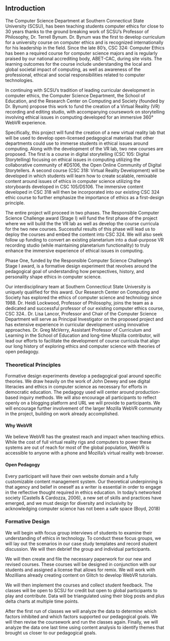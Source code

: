  ## Introduction

The Computer Science Department at Southern Connecticut State University (SCSU), has been teaching students computer ethics for close to 30 years thanks to the ground breaking work of SCSU’s Professor of Philosophy, Dr. Terrell Bynum.  Dr. Bynum was the first to develop curriculum for a university course on computer ethics and is recognized internationally for his leadership in the field. Since the late 80’s, CSC 324: Computer Ethics has been a required course for computer science majors and is regularly praised by our national accrediting body, ABET-CAC, during site visits. The learning outcomes for the course include understanding the local and global societal impact of computing, as well as awareness of the professional, ethical and social responsibilities related to computer technologies. 

In continuing with SCSU’s tradition of leading curricular development in computer ethics, the Computer Science Department, the School of Education, and the Research Center on Computing and Society (founded by Dr. Bynum) propose this work to fund the creation of a Virtual Reality (VR) recording and editing studio, with accompanying coursework on storytelling involving ethical issues in computing developed for an immersive 360° WebVR experience.

Specifically, this project will fund the creation of a new virtual reality lab that will be used to develop open-licensed pedagogical materials that other departments could use to immerse students in ethical issues around computing. Along with the development of the VR lab, two new courses are proposed.  The first is a course in digital storytelling (CSC 105: Digital Storytelling) focusing on ethical issues in computing utilizing the collaborative community of #DS106, the Open Online Community of Digital Storytellers.  A second course (CSC 318: Virtual Reality Development) will be developed in which students will learn how to create scalable, remixable content around issues of ethics in computer science utilizing the storyboards developed in CSC 105/DS106. The immersive content developed in CSC 318 will then be incorporated into our existing CSC 324 ethic course to further emphasize the importance of ethics as a first-design principle.

The entire project will proceed in two phases. The Responsible Computer Science Challenge award (Stage I) will fund the first phase of the project where we will build the the VR lab as well as develop the course curricula for the two new courses. Successful results of this phase will lead us to deploy the courses and embed the content into CSC 324.  We will also seek follow up funding to convert an existing planetarium into a dual-purpose VR recording studio (while maintaining planetarium functionality) to truly enhance the immersive experience of ethical issues in computing. 

Phase One, funded by the Responsible Computer Science Challenge’s Stage I award, is a formative design experiment that revolves around the pedagogical goal of understanding how perspectives, history, and personality shape ethics in computer science.

Our interdisciplinary team at Southern Connecticut State University is uniquely qualified for this award. Our Research Center on Computing and Society has explored the ethics of computer science and technology since 1988. Dr. Heidi Lockwood, Professor of Philosophy, joins the team as a dedicated and successful professor of our existing computer ethics course, CSC 324.. Dr. Lisa Lancor, Professor and Chair of the Computer Science Department will serve as Principal Investigator on the proposed project and has extensive experience in curricular development using innovative approaches. Dr. Greg McVerry, Assistant Professor of Curriculum and Learning in the School of Education and long-time Mozilla contributor, will lead our efforts to facilitate the development of course curricula that align our long history of exploring ethics and computer science with theories of open pedagogy. 

### Theoretical Principles
Formative design experiments develop a pedagogical goal around specific theories. We draw heavily on the work of John Dewey and see digital literacies and ethics in computer science as necessary for efforts in democratic education. The pedagogy used will center around production-based inquiry methods. We will also encourage all participants to reflect openly on a blogging platform and URL we will provide to participants. We will encourage further involvement of the larger Mozilla WebVR community in the project, building on work already accomplished. 

#### Why WebVR
We believe WebVR has the greatest reach and impact when teaching ethics. While the cost of full virtual reality rigs and computers to power these systems are out of reach for most of the global population, WebVR is accessible to anyone with a phone and Mozilla’s virtual reality web browser. 
#### Open Pedagogy
Every participant will have their own website domain and a fully customizable content management system. Our theoretical underpinning is that agency and belief in oneself as a writer is essential in order to engage in the reflective thought required in ethics education. In today’s networked society (Castells & Cardozza, 2006), a new set of skills and practices have emerged, and we must design for diversity and inclusivity by acknowledging computer science has not been a safe space (Boyd, 2018) 

### Formative Design
We will begin with focus group interviews of students to examine their understanding of ethics in technology. To conduct these focus groups, we will lay out the scenarios in our case study templates and record student discussion. We will then debrief the group and individual participants.

We will then create and file the necessary paperwork for our new and revised courses. These courses will be designed in conjunction with our students and assigned a license that allows for remix. We will work with Mozillians already creating content on Glitch to develop WebVR tutorials.

We will then implement the courses and collect student feedback. The classes will be open to SCSU for credit but open to global participants to play and contribute. Data will be triangulated using their blog posts and plus delta charts at multiple time points.

After the first run of classes we will analyze the data to determine which factors inhibited and which factors supported our pedagogical goals. We will then revise the coursework and run the classes again. Finally, we will analyze the data one last time using content analysis to identify themes that brought us closer to our pedagogical goals.
